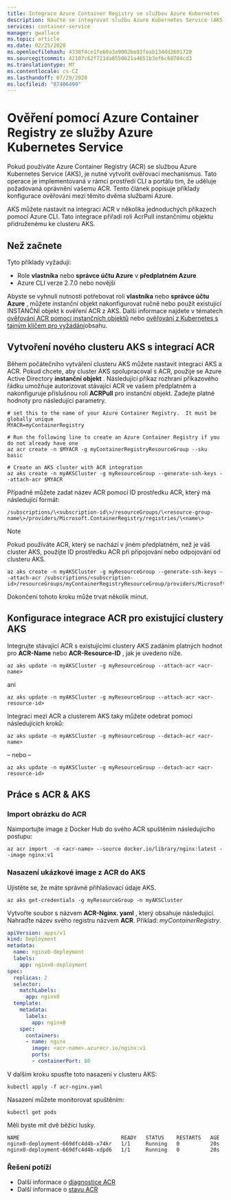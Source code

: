 ```yaml
---
title: Integrace Azure Container Registry se službou Azure Kubernetes
description: Naučte se integrovat službu Azure Kubernetes Service (AKS) s využitím Azure Container Registry (ACR).
services: container-service
manager: gwallace
ms.topic: article
ms.date: 02/25/2020
ms.openlocfilehash: 4338f4ce1fe60a3a9002be93feab134dd2601720
ms.sourcegitcommit: 42107c62f721da8550621a4651b3ef6c68704cd3
ms.translationtype: MT
ms.contentlocale: cs-CZ
ms.lasthandoff: 07/29/2020
ms.locfileid: "87406499"
---
```

# <a name="authenticate-with-azure-container-registry-from-azure-kubernetes-service"></a>Ověření pomocí Azure Container Registry ze služby Azure Kubernetes Service

Pokud používáte Azure Container Registry (ACR) se službou Azure Kubernetes Service (AKS), je nutné vytvořit ověřovací mechanismus. Tato operace je implementovaná v rámci prostředí CLI a portálu tím, že uděluje požadovaná oprávnění vašemu ACR. Tento článek popisuje příklady konfigurace ověřování mezi těmito dvěma službami Azure. 

AKS můžete nastavit na integraci ACR v několika jednoduchých příkazech pomocí Azure CLI. Tato integrace přiřadí roli AcrPull instančnímu objektu přidruženému ke clusteru AKS.

## <a name="before-you-begin"></a>Než začnete

Tyto příklady vyžadují:

* Role **vlastníka** nebo **správce účtu Azure** v **předplatném Azure**
* Azure CLI verze 2.7.0 nebo novější

Abyste se vyhnuli nutnosti potřebovat roli **vlastníka** nebo **správce účtu Azure** , můžete instanční objekt nakonfigurovat ručně nebo použít existující INSTANČNÍ objekt k ověření ACR z AKS. Další informace najdete v tématech [ověřování ACR pomocí instančních objektů](../container-registry/container-registry-auth-service-principal.md) nebo [ověřování z Kubernetes s tajným klíčem pro vyžádání](../container-registry/container-registry-auth-kubernetes.md)obsahu.

## <a name="create-a-new-aks-cluster-with-acr-integration"></a>Vytvoření nového clusteru AKS s integrací ACR

Během počátečního vytváření clusteru AKS můžete nastavit integraci AKS a ACR.  Pokud chcete, aby cluster AKS spolupracoval s ACR, použije se Azure Active Directory **instanční objekt** . Následující příkaz rozhraní příkazového řádku umožňuje autorizovat stávající ACR ve vašem předplatném a nakonfiguruje příslušnou roli **ACRPull** pro instanční objekt. Zadejte platné hodnoty pro následující parametry.

```azurecli
# set this to the name of your Azure Container Registry.  It must be globally unique
MYACR=myContainerRegistry

# Run the following line to create an Azure Container Registry if you do not already have one
az acr create -n $MYACR -g myContainerRegistryResourceGroup --sku basic

# Create an AKS cluster with ACR integration
az aks create -n myAKSCluster -g myResourceGroup --generate-ssh-keys --attach-acr $MYACR
```

Případně můžete zadat název ACR pomocí ID prostředku ACR, který má následující formát:

`/subscriptions/\<subscription-id\>/resourceGroups/\<resource-group-name\>/providers/Microsoft.ContainerRegistry/registries/\<name\>`

> [!NOTE]
> Pokud používáte ACR, který se nachází v jiném předplatném, než je váš cluster AKS, použijte ID prostředku ACR při připojování nebo odpojování od clusteru AKS.

```azurecli
az aks create -n myAKSCluster -g myResourceGroup --generate-ssh-keys --attach-acr /subscriptions/<subscription-id>/resourceGroups/myContainerRegistryResourceGroup/providers/Microsoft.ContainerRegistry/registries/myContainerRegistry
```

Dokončení tohoto kroku může trvat několik minut.

## <a name="configure-acr-integration-for-existing-aks-clusters"></a>Konfigurace integrace ACR pro existující clustery AKS

Integrujte stávající ACR s existujícími clustery AKS zadáním platných hodnot pro **ACR-Name** nebo **ACR-Resource-ID** , jak je uvedeno níže.

```azurecli
az aks update -n myAKSCluster -g myResourceGroup --attach-acr <acr-name>
```

ani

```azurecli
az aks update -n myAKSCluster -g myResourceGroup --attach-acr <acr-resource-id>
```

Integraci mezi ACR a clusterem AKS taky můžete odebrat pomocí následujících kroků:

```azurecli
az aks update -n myAKSCluster -g myResourceGroup --detach-acr <acr-name>
```

– nebo –

```azurecli
az aks update -n myAKSCluster -g myResourceGroup --detach-acr <acr-resource-id>
```

## <a name="working-with-acr--aks"></a>Práce s ACR & AKS

### <a name="import-an-image-into-your-acr"></a>Import obrázku do ACR

Naimportujte image z Docker Hub do svého ACR spuštěním následujícího postupu:


```azurecli
az acr import  -n <acr-name> --source docker.io/library/nginx:latest --image nginx:v1
```

### <a name="deploy-the-sample-image-from-acr-to-aks"></a>Nasazení ukázkové image z ACR do AKS

Ujistěte se, že máte správné přihlašovací údaje AKS.

```azurecli
az aks get-credentials -g myResourceGroup -n myAKSCluster
```

Vytvořte soubor s názvem **ACR-Nginx. yaml** , který obsahuje následující. Nahraďte název svého registru názvem **ACR**. Příklad: *myContainerRegistry*.

```yaml
apiVersion: apps/v1
kind: Deployment
metadata:
  name: nginx0-deployment
  labels:
    app: nginx0-deployment
spec:
  replicas: 2
  selector:
    matchLabels:
      app: nginx0
  template:
    metadata:
      labels:
        app: nginx0
    spec:
      containers:
      - name: nginx
        image: <acr-name>.azurecr.io/nginx:v1
        ports:
        - containerPort: 80
```

V dalším kroku spusťte toto nasazení v clusteru AKS:

```console
kubectl apply -f acr-nginx.yaml
```

Nasazení můžete monitorovat spuštěním:

```console
kubectl get pods
```

Měli byste mít dvě běžící lusky.

```output
NAME                                 READY   STATUS    RESTARTS   AGE
nginx0-deployment-669dfc4d4b-x74kr   1/1     Running   0          20s
nginx0-deployment-669dfc4d4b-xdpd6   1/1     Running   0          20s
```

### <a name="troubleshooting"></a>Řešení potíží
* Další informace o [diagnostice ACR](../container-registry/container-registry-diagnostics-audit-logs.md)
* Další informace o [stavu ACR](../container-registry/container-registry-check-health.md)

<!-- LINKS - external -->
[AKS AKS CLI]: /cli/azure/aks?view=azure-cli-latest#az-aks-create
